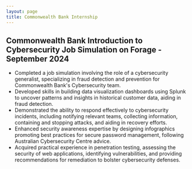 ```yaml
---
layout: page
title: Commonwealth Bank Internship
---
```


## Commonwealth Bank Introduction to Cybersecurity Job Simulation on Forage - September 2024

- Completed a job simulation involving the role of a cybersecurity generalist, specializing in fraud detection and prevention for Commonwealth Bank's Cybersecurity team.
- Developed skills in building data visualization dashboards using Splunk to uncover patterns and insights in historical customer data, aiding in fraud detection.
- Demonstrated the ability to respond effectively to cybersecurity incidents, including notifying relevant teams, collecting information, containing and stopping attacks, and aiding in recovery efforts.
- Enhanced security awareness expertise by designing infographics promoting best practices for secure password management, following Australian Cybersecurity Centre advice.
- Acquired practical experience in penetration testing, assessing the security of web applications, identifying vulnerabilities, and providing recommendations for remediation to bolster cybersecurity defenses.






